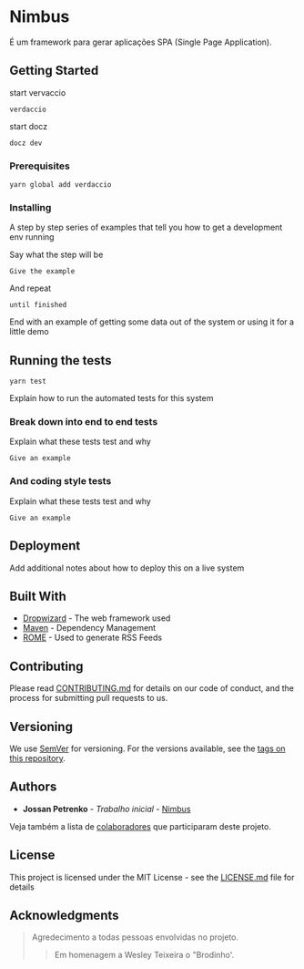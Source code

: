 # Nimbus

É um framework para gerar aplicações SPA (Single Page Application).

## Getting Started

start vervaccio
```
verdaccio
```

start docz
```
docz dev
```

### Prerequisites


```
yarn global add verdaccio
```

### Installing

A step by step series of examples that tell you how to get a development env running

Say what the step will be

```
Give the example
```

And repeat

```
until finished
```

End with an example of getting some data out of the system or using it for a little demo

## Running the tests
```
yarn test
```

Explain how to run the automated tests for this system

### Break down into end to end tests

Explain what these tests test and why

```
Give an example
```

### And coding style tests

Explain what these tests test and why

```
Give an example
```

## Deployment

Add additional notes about how to deploy this on a live system

## Built With

* [Dropwizard](http://www.dropwizard.io/1.0.2/docs/) - The web framework used
* [Maven](https://maven.apache.org/) - Dependency Management
* [ROME](https://rometools.github.io/rome/) - Used to generate RSS Feeds

## Contributing

Please read [CONTRIBUTING.md](https://gist.github.com/PurpleBooth/b24679402957c63ec426) for details on our code of conduct, and the process for submitting pull requests to us.

## Versioning

We use [SemVer](http://semver.org/) for versioning. For the versions available, see the [tags on this repository](https://github.com/your/project/tags). 

## Authors

* **Jossan Petrenko** - *Trabalho inicial* - [Nimbus](https://github.com/JossanPetrenko/spa-framework/)

Veja também a lista de  [colaboradores](https://github.com/JossanPetrenko/spa-framework/contributors) que participaram deste projeto.

## License

This project is licensed under the MIT License - see the [LICENSE.md](LICENSE.md) file for details

## Acknowledgments

>Agredecimento a todas pessoas envolvidas no projeto. 
>>Em homenagem a Wesley Teixeira o "Brodinho'.
